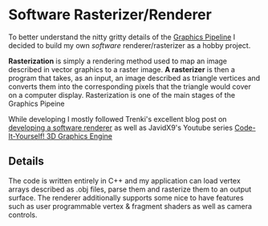 # Software Rasterizer/Renderer

To better understand the nitty gritty details of the [Graphics Pipeline](https://en.wikipedia.org/wiki/Graphics_pipeline) I decided to build my own _software_ renderer/rasterizer as a hobby project.

**Rasterization** is simply a rendering method used to map an image described in vector graphics to a raster image. **A rasterizer** is then a program that takes, as an input, an image described as triangle vertices and converts them into the corresponding pixels that the triangle would cover on a computer display. Rasterization is one of the main stages of the Graphics Pipeine


While developing I mostly followed Trenki's excellent blog post on [developing a software renderer](https://trenki2.github.io/blog/2017/06/06/developing-a-software-renderer-part1/) as well as JavidX9's Youtube series [Code-It-Yourself! 3D Graphics Engine](https://www.youtube.com/watch?v=ih20l3pJoeU)


## Details
The code is written entirely in C++ and my application can load vertex arrays described as .obj files, parse them and rasterize them to an output surface. The renderer additionally supports some nice to have features such as user programmable vertex & fragment shaders as well as camera controls.
